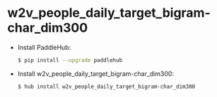 # w2v_people_daily_target_bigram-char_dim300
* Install PaddleHub: 

    ```bash
    $ pip install --upgrade paddlehub
    ```

* Install w2v_people_daily_target_bigram-char_dim300: 

    ```bash
    $ hub install w2v_people_daily_target_bigram-char_dim300
    ```
